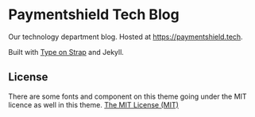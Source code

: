 # Paymentshield Tech Blog

Our technology department blog. Hosted at <https://paymentshield.tech>.

Built with [Type on Strap](https://github.com/Sylhare/Type-on-Strap) and Jekyll.

## License

There are some fonts and component on this theme going under the MIT licence as well in this theme.
[The MIT License (MIT)](https://raw.githubusercontent.com/Sylhare/Type-on-Strap/master/LICENSE)
